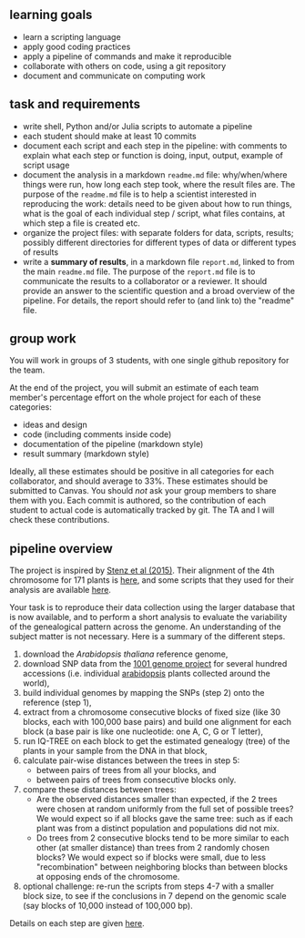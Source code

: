 ## learning goals

- learn a scripting language
- apply good coding practices
- apply a pipeline of commands and make it reproducible
- collaborate with others on code, using a git repository
- document and communicate on computing work

## task and requirements

- write shell, Python and/or Julia scripts to automate a pipeline
- each student should make at least 10 commits
- document each script and each step in the pipeline: with comments to explain
  what each step or function is doing, input, output, example of script usage
- document the analysis in a markdown `readme.md` file:
  why/when/where things were run, how long each step took,
  where the result files are.
  The purpose of the `readme.md` file is to help a scientist interested
  in reproducing the work: details need to be given about how to run things,
  what is the goal of each individual step / script, what files contains,
  at which step a file is created etc.
- organize the project files: with separate folders for data, scripts, results;
  possibly different directories for different types of data or different
  types of results
- write a **summary of results**, in a markdown file `report.md`,
  linked to from the main `readme.md` file.
  The purpose of the `report.md` file is to communicate the results to
  a collaborator or a reviewer. It should provide an answer to the scientific
  question and a broad overview of the pipeline. For details, the report
  should refer to (and link to) the "readme" file.


## group work

You will work in groups of 3 students, with one single github
repository for the team.

At the end of the project, you will submit an estimate
of each team member's percentage effort on the whole project for each of these
categories:

* ideas and design
* code (including comments inside code)
* documentation of the pipeline (markdown style)
* result summary (markdown style)

Ideally, all these estimates should be positive in all categories for
each collaborator, and should average to 33%.
These estimates should be submitted to Canvas.
You should *not* ask your group members to share them with you.
Each commit is authored, so the contribution of each student to actual
code is automatically tracked by git.
The TA and I will check these contributions.

## pipeline overview

The project is inspired by
[Stenz et al (2015)](https://doi.org/10.1093/sysbio/syv039).
Their alignment of the 4th chromosome for 171 plants is
[here](http://datadryad.org/resource/doi:10.5061/dryad.q044d/3),
and some scripts that they used for their analysis are available
[here](https://github.com/nstenz/TICR).

Your task is to reproduce their data collection using the larger database that is
now available, and to perform a short analysis to evaluate the variability of the
genealogical pattern across the genome. An understanding of the subject
matter is not necessary. Here is a summary of the different steps.

1. download the *Arabidopsis thaliana* reference genome,
2. download SNP data from the [1001 genome project](http://1001genomes.org)
   for several hundred accessions
   (i.e. individual [arabidopsis](https://en.wikipedia.org/wiki/Arabidopsis_thaliana)
   plants collected around the world),
3. build individual genomes by mapping the SNPs (step 2)
   onto the reference (step 1),
4. extract from a chromosome consecutive blocks of fixed size
   (like 30 blocks, each with 100,000 base pairs)
   and build one alignment for each block (a base pair is like one nucleotide:
   one A, C, G or T letter),
5. run IQ-TREE on each block to get the estimated
   genealogy (tree) of the plants in your sample from the DNA in that block,
6. calculate pair-wise distances between the trees in step 5:
   * between pairs of trees from all your blocks, and
   * between pairs of trees from consecutive blocks only.
7. compare these distances between trees:
   * Are the observed distances smaller than expected,
     if the 2 trees were chosen at random uniformly from the full set of possible trees?
     We would expect so if all blocks gave the same tree:
     such as if each plant was from a distinct population and populations did not mix.
   * Do trees from 2 consecutive blocks tend to be more similar to each
     other (at smaller distance) than trees from 2 randomly chosen blocks?
     We would expect so if blocks were small, due to less "recombination"
     between neighboring blocks than between blocks at opposing ends of the chromosome.
 8. optional challenge: re-run the scripts from steps 4-7 with a smaller
    block size, to see if the conclusions in 7 depend on the genomic
    scale (say blocks of 10,000 instead of 100,000 bp).

Details on each step are given [here](stepsinstructions.md).
